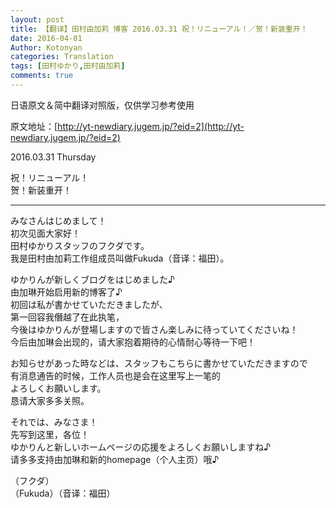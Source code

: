 ```yaml
---
layout: post
title: 【翻译】田村由加莉 博客 2016.03.31 祝！リニューアル！／贺！新装重开！
date: 2016-04-01
Author: Kotonyan
categories: Translation
tags: [田村ゆかり,田村由加莉]
comments: true
---
```


日语原文＆简中翻译对照版，仅供学习参考使用

原文地址：[http://yt-newdiary.jugem.jp/?eid=2](http://yt-newdiary.jugem.jp/?eid=2)  

2016.03.31 Thursday

祝！リニューアル！  
贺！新装重开！

---

みなさんはじめまして！  
初次见面大家好！  
田村ゆかりスタッフのフクダです。  
我是田村由加莉工作组成员叫做Fukuda（音译：福田）。

ゆかりんが新しくブログをはじめました♪  
由加琳开始启用新的博客了♪  
初回は私が書かせていただきましたが、  
第一回容我僭越了在此执笔，  
今後はゆかりんが登場しますので皆さん楽しみに待っていてくださいね！  
今后由加琳会出现的，请大家抱着期待的心情耐心等待一下吧！  

お知らせがあった時などは、スタッフもこちらに書かせていただきますので  
有消息通告的时候，工作人员也是会在这里写上一笔的  
よろしくお願いします。  
恳请大家多多关照。  

それでは、みなさま！  
先写到这里，各位！  
ゆかりんと新しいホームページの応援をよろしくお願いしますね♪  
请多多支持由加琳和新的homepage（个人主页）哦♪  

（フクダ）  
（Fukuda）（音译：福田）  


